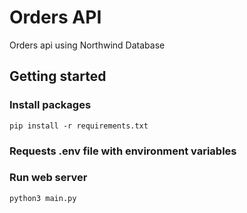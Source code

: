 # Orders API

Orders api using Northwind Database

## Getting started

### Install packages

```
pip install -r requirements.txt
```

### Requests .env file with environment variables

### Run web server

```
python3 main.py
```
